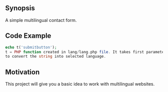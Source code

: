 ## Synopsis

A simple multilingual contact form.

## Code Example

```php
echo t('submitbutton');
t = PHP function created in lang/lang.php file. It takes first parameter as string key 
to convert the string into selected language.
```

## Motivation

This project will give you a basic idea to work with multilingual websites.